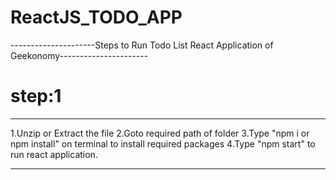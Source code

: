 # ReactJS_TODO_APP

---------------------Steps to Run Todo List React Application of Geekonomy----------------------

# step:1
--------
1.Unzip or Extract the file
2.Goto required path of folder
3.Type "npm i or npm install" on terminal to install required packages
4.Type "npm start" to run react application.


-------------------------------------------------------------------------------------------------
